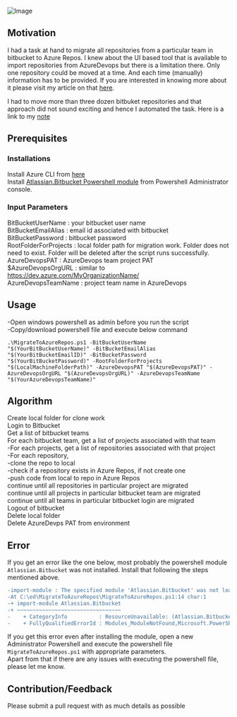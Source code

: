 ![Image](https://skdevops.files.wordpress.com/2020/07/21.-migratingfrombbtoar-image0-1.png)
## Motivation

I had a task at hand to migrate all repositories from a particular team in bitbucket to Azure Repos. I knew about the UI based tool that is available to import repositories from AzureDevops but there is a limitation there. Only one repository could be moved at a time. And each time (manually) information has to be provided. If you are interested in knowing more about it please visit my article on that [here](http://skundunotes.com/2020/07/10/migrating-a-repository-from-bitbucket-to-azure-repos-ui-based/).

I had to move more than three dozen bitbuket repositories and that approach did not sound exciting and hence I automated the task. Here is a link to my [note](http://skundunotes.com/2020/07/10/migrating-a-repository-from-bitbucket-to-azure-repos-using-powershell/)

## Prerequisites
### **Installations**
Install Azure CLI from [here](https://docs.microsoft.com/en-us/cli/azure/install-azure-cli?view=azure-cli-latest)
<br />Install [Atlassian.Bitbucket Powershell module](https://www.powershellgallery.com/packages/Atlassian.Bitbucket/0.14.0) from Powershell Administrator console.
### **Input Parameters**
BitBucketUserName : your bitbucket user name
<br />BitBucketEmailAlias : email id associated with bitbucket
<br />BitBucketPassword : bitbucket password
<br />RootFolderForProjects : local folder path for migration work. Folder does not need to exist. Folder will be deleted after the script runs successfully.
<br />AzureDevopsPAT : AzureDevops team project PAT
<br />$AzureDevopsOrgURL : similar to https://dev.azure.com/MyOrganizationName/
<br />AzureDevopsTeamName : project team name in AzureDevops

## Usage
-Open windows powershell as admin before you run the script
<br />-Copy/download powershell file and execute below command

<pre><code>.\MigrateToAzureRepos.ps1 -BitBucketUserName "$(YourBitBucketUserName)" -BitBucketEmailAlias "$(YourBitBucketEmailID)" -BitBucketPassword "$(YourBitBucketPassword)" -RootFolderForProjects "$(LocalMachineFolderPath)" -AzureDevopsPAT "$(AzureDevopsPAT)" -AzureDevopsOrgURL "$(AzureDevopsOrgURL)" -AzureDevopsTeamName "$(YourAzureDevopsTeamName)"</code></pre>

## Algorithm
Create local folder for clone work
<br />Login to Bitbucket
<br />Get a list of bitbucket teams
<br />For each bitbucket team, get a list of projects associated with that team
<br />    -For each projects, get a list of repositories associated with that project
<br />        -For each repository,
<br />            -clone the repo to local
<br />            -check if a repository exists in Azure Repos, if not create one
<br />            -push code from local to repo in Azure Repos
<br />        continue until all repositories in particular project are migrated
<br />    continue until all projects in particular bitbucket team are migrated
<br />continue until all teams in particular bitbucket login are migrated
<br />Logout of bitbucket
<br />Delete local folder
<br />Delete AzureDevps PAT from environment
## Error
If you get an error like the one below, most probably the powershell module `Atlassian.Bitbucket` was not installed. Install that following the steps mentioned above.
```diff
-import-module : The specified module 'Atlassian.Bitbucket' was not loaded because no valid module file was found in any module directory.
-At C:\ed\MigrateToAzureRepos\MigrateToAzureRepos.ps1:14 char:1
-+ import-module Atlassian.Bitbucket
-+ ~~~~~~~~~~~~~~~~~~~~~~~~~~~~~~~~~
-    + CategoryInfo          : ResourceUnavailable: (Atlassian.Bitbucket:String) [Import-Module], FileNotFoundException
-    + FullyQualifiedErrorId : Modules_ModuleNotFound,Microsoft.PowerShell.Commands.ImportModuleCommand
```
If you get this error even after installing the module, open a new Administrator Powershell and execute the powershell file `MigrateToAzureRepos.ps1` with appropriate parameters.
<br /> Apart from that if there are any issues with executing the powershell file, please let me know.

## Contribution/Feedback
Please submit a pull request with as much details as possible
